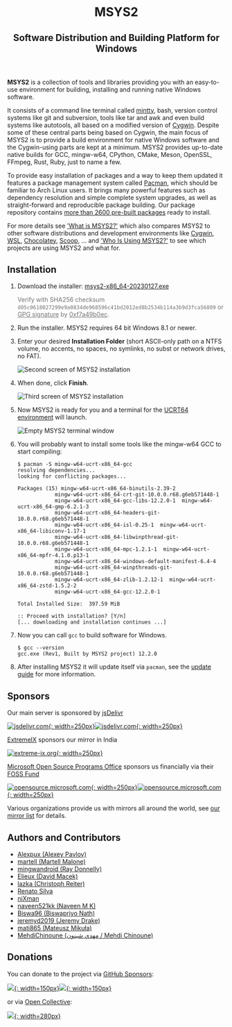 <header>
<h1>MSYS2</h1>
<h2>Software Distribution and Building Platform for Windows</h2>
</header>

#

**MSYS2** is a collection of tools and libraries providing you with an
easy-to-use environment for building, installing and running native Windows
software.

It consists of a command line terminal called
[mintty](https://mintty.github.io/), bash, version control systems like git and
subversion, tools like tar and awk and even build systems like autotools, all
based on a modified version of [Cygwin](https://cygwin.com). Despite some of
these central parts being based on Cygwin, the main focus of MSYS2 is to provide
a build environment for native Windows software and the Cygwin-using parts are
kept at a minimum. MSYS2 provides up-to-date native builds for GCC, mingw-w64,
CPython, CMake, Meson, OpenSSL, FFmpeg, Rust, Ruby, just to name a few.

To provide easy installation of packages and a way to keep them updated it
features a package management system called
[Pacman](https://wiki.archlinux.org/index.php/pacman), which should be familiar
to Arch Linux users. It brings many powerful features such as dependency
resolution and simple complete system upgrades, as well as straight-forward and
reproducible package building. Our package repository contains [more than 2600
pre-built packages](https://packages.msys2.org/base) ready to install.

For more details see ['What is MSYS2?'](docs/what-is-msys2.md) which also
compares MSYS2 to other software distributions and development environments like
[Cygwin](https://cygwin.com),
[WSL](https://en.wikipedia.org/wiki/Windows_Subsystem_for_Linux),
[Chocolatey](https://chocolatey.org/), [Scoop](https://scoop.sh/), ... and ['Who
Is Using MSYS2?'](docs/who-is-using-msys2.md) to see which projects are using
MSYS2 and what for.


## Installation

1. Download the installer: <a href="https://github.com/msys2/msys2-installer/releases/download/2023-01-27/msys2-x86_64-20230127.exe" class="button">msys2-x86_64-20230127.exe</a>

    <span style="opacity: 0.6; word-wrap: break-word;">Verify with SHA256 checksum `d05c0618027299e9a0834de968596c41bd2012ed8b2534b114a3b9d3fca56809`
    or [GPG signature](https://github.com/msys2/msys2-installer/releases/download/2023-01-27/msys2-x86_64-20230127.exe.sig)
    by [0xf7a49b0ec](http://keyserver.ubuntu.com/pks/lookup?search=0x0ebf782c5d53f7e5fb02a66746bd761f7a49b0ec&fingerprint=on&op=vindex).</span>

2. Run the installer. MSYS2 requires 64 bit Windows 8.1 or newer.

3. Enter your desired **Installation Folder** (short ASCII-only path on a NTFS volume, no accents, no spaces, no symlinks, no subst or network drives, no FAT).

    ![Second screen of MSYS2 installation](images/install-2-path.png)

4. When done, click **Finish**.

    ![Third screen of MSYS2 installation](images/install-3-finish.png)

5. Now MSYS2 is ready for you and a terminal for the [UCRT64 environment](./docs/environments.md) will launch.

    ![Empty MSYS2 terminal window](images/install-4-terminal.png)

6. You will probably want to install some tools like the mingw-w64 GCC to start compiling:

    ```console
    $ pacman -S mingw-w64-ucrt-x86_64-gcc
    resolving dependencies...
    looking for conflicting packages...

    Packages (15) mingw-w64-ucrt-x86_64-binutils-2.39-2
                mingw-w64-ucrt-x86_64-crt-git-10.0.0.r68.g6eb571448-1
                mingw-w64-ucrt-x86_64-gcc-libs-12.2.0-1  mingw-w64-ucrt-x86_64-gmp-6.2.1-3
                mingw-w64-ucrt-x86_64-headers-git-10.0.0.r68.g6eb571448-1
                mingw-w64-ucrt-x86_64-isl-0.25-1  mingw-w64-ucrt-x86_64-libiconv-1.17-1
                mingw-w64-ucrt-x86_64-libwinpthread-git-10.0.0.r68.g6eb571448-1
                mingw-w64-ucrt-x86_64-mpc-1.2.1-1  mingw-w64-ucrt-x86_64-mpfr-4.1.0.p13-1
                mingw-w64-ucrt-x86_64-windows-default-manifest-6.4-4
                mingw-w64-ucrt-x86_64-winpthreads-git-10.0.0.r68.g6eb571448-1
                mingw-w64-ucrt-x86_64-zlib-1.2.12-1  mingw-w64-ucrt-x86_64-zstd-1.5.2-2
                mingw-w64-ucrt-x86_64-gcc-12.2.0-1

    Total Installed Size:  397.59 MiB

    :: Proceed with installation? [Y/n]
    [... downloading and installation continues ...]
    ```

7. Now you can call `gcc` to build software for Windows.

    ```console
    $ gcc --version
    gcc.exe (Rev1, Built by MSYS2 project) 12.2.0
    ```

8. After installing MSYS2 it will update itself via `pacman`, see the [update guide](./docs/updating.md) for more information.


## Sponsors

Our main server is sponsored by [jsDelivr](https://www.jsdelivr.com)

[![jsdelivr.com](sponsors/jsdelivr.svg#gh-light-mode-only){: width=250px}![jsdelivr.com](sponsors/jsdelivr-white.svg#gh-dark-mode-only){: width=250px}](https://www.jsdelivr.com)

[ExtremeIX](https://extreme-ix.org/) sponsors our mirror in India

[![extreme-ix.org](sponsors/extreme-ix.png){: width=250px}](https://extreme-ix.org/)

[Microsoft Open Source Programs Office](https://opensource.microsoft.com/) sponsors us financially via their [FOSS Fund](https://github.com/microsoft/foss-fund#2022)

[![opensource.microsoft.com](sponsors/microsoft.svg#gh-light-mode-only){: width=250px}![opensource.microsoft.com](sponsors/microsoft-white.svg#gh-dark-mode-only){: width=250px}](https://opensource.microsoft.com/)

Various organizations provide us with mirrors all around the world, see [our mirror list](dev/mirrors.md) for details.

##  Authors and Contributors

* [Alexpux (Alexey Pavlov)](https://github.com/Alexpux)
* [martell (Martell Malone)](https://github.com/martell)
* [mingwandroid (Ray Donnelly)](https://github.com/mingwandroid)
* [Elieux (David Macek)](https://github.com/elieux)
* [lazka (Christoph Reiter)](https://github.com/lazka)
* [Renato Silva](https://github.com/renatosilva)
* [niXman](https://github.com/niXman)
* [naveen521kk (Naveen M K)](https://github.com/naveen521kk)
* [Biswa96 (Biswapriyo Nath)](https://github.com/Biswa96)
* [jeremyd2019 (Jeremy Drake)](https://github.com/jeremyd2019)
* [mati865 (Mateusz Mikuła)](https://github.com/mati865)
* [MehdiChinoune (مهدي شينون / Mehdi Chinoune)](https://github.com/MehdiChinoune)

## Donations

You can donate to the project via [GitHub Sponsors](https://github.com/sponsors/msys2):

[![](./donate/github.png#gh-light-mode-only){: width=150px}![](./donate/github-white.png#gh-dark-mode-only){: width=150px}](https://github.com/sponsors/msys2)

or via [Open Collective](https://opencollective.com/msys2):

[![](./donate/opencollective.png){: width=280px}](https://opencollective.com/msys2)
